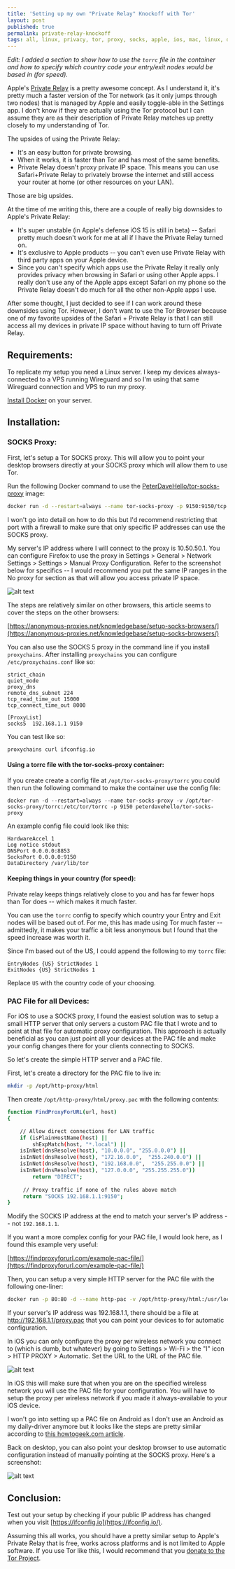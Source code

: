 ```yaml
---
title: 'Setting up my own "Private Relay" Knockoff with Tor'
layout: post
published: true
permalink: private-relay-knockoff
tags: all, linux, privacy, tor, proxy, socks, apple, ios, mac, linux, docker
---
```


_Edit: I added a section to show how to use the `torrc` file in the container and how to specify which country code your entry/exit nodes would be based in (for speed)._

Apple's [Private Relay](https://www.apple.com/newsroom/2021/06/apple-advances-its-privacy-leadership-with-ios-15-ipados-15-macos-monterey-and-watchos-8/) is a pretty awesome concept. As I understand it, it's pretty much a faster version of the Tor network (as it only jumps through two nodes) that is managed by Apple and easily toggle-able in the Settings app. I don't know if they are actually using the Tor protocol but I can assume they are as their description of Private Relay matches up pretty closely to my understanding of Tor.

The upsides of using the Private Relay:
- It's an easy button for private browsing.
- When it works, it is faster than Tor and has most of the same benefits.
- Private Relay doesn't proxy private IP space. This means you can use Safari+Private Relay to privately browse the internet and still access your router at home (or other resources on your LAN).

Those are big upsides.

At the time of me writing this, there are a couple of really big downsides to Apple's Private Relay:
- It's super unstable (in Apple's defense iOS 15 is still in beta) -- Safari pretty much doesn't work for me at all if I have the Private Relay turned on.
- It's exclusive to Apple products -- you can't even use Private Relay with third party apps on your Apple device.
- Since you can't specify which apps use the Private Relay it really only provides privacy when browsing in Safari or using other Apple apps. I really don't use any of the Apple apps except Safari on my phone so the Private Relay doesn't do much for all the other non-Apple apps I use.

After some thought, I just decided to see if I can work around these downsides using Tor. However, I don't want to use the Tor Browser because one of my favorite upsides of the Safari + Private Relay is that I can still access all my devices in private IP space without having to turn off Private Relay. 


## Requirements:

To replicate my setup you need a Linux server. I keep my devices always-connected to a VPS running Wireguard and so I'm using that same Wireguard connection and VPS to run my proxy.

[Install Docker](https://docs.docker.com/get-docker/) on your server.


## Installation:

### SOCKS Proxy:

First, let's setup a Tor SOCKS proxy. This will allow you to point your desktop browsers directly at your SOCKS proxy which will allow them to use Tor.

Run the following Docker command to use the [PeterDaveHello/tor-socks-proxy](https://github.com/PeterDaveHello/tor-socks-proxy) image:

```bash
docker run -d --restart=always --name tor-socks-proxy -p 9150:9150/tcp peterdavehello/tor-socks-proxy:latest
```

I won't go into detail on how to do this but I'd recommend restricting that port with a firewall to make sure that only specific IP addresses can use the SOCKS proxy.

My server's IP address where I will connect to the proxy is 10.50.50.1. You can configure Firefox to use the proxy in Settings > General > Network Settings > Settings > Manual Proxy Configuration. Refer to the screenshot below for specifics -- I would recommend you put the same IP ranges in the No proxy for section as that will allow you access private IP space.

![alt text](../images/socks-proxy-firefox.jpeg "Firefox SOCKS configuration")

The steps are relatively similar on other browsers, this article seems to cover the steps on the other browsers:

[https://anonymous-proxies.net/knowledgebase/setup-socks-browsers/](https://anonymous-proxies.net/knowledgebase/setup-socks-browsers/)

You can also use the SOCKS 5 proxy in the command line if you install `proxychains`. After installing `proxychains` you can configure `/etc/proxychains.conf` like so:

```
strict_chain
quiet_mode
proxy_dns
remote_dns_subnet 224
tcp_read_time_out 15000
tcp_connect_time_out 8000

[ProxyList]
socks5 	192.168.1.1 9150
```

You can test like so:

```
proxychains curl ifconfig.io
```

#### Using a torrc file with the tor-socks-proxy container:

If you create create a config file at `/opt/tor-socks-proxy/torrc` you could then run the following command to make the container use the config file:

```
docker run -d --restart=always --name tor-socks-proxy -v /opt/tor-socks-proxy/torrc:/etc/tor/torrc -p 9150 peterdavehello/tor-socks-proxy
```

An example config file could look like this:

```
HardwareAccel 1
Log notice stdout
DNSPort 0.0.0.0:8853
SocksPort 0.0.0.0:9150
DataDirectory /var/lib/tor
```

#### Keeping things in your country (for speed):

Private relay keeps things relatively close to you and has far fewer hops than Tor does -- which makes it much faster. 

You can use the `torrc` config to specify which country your Entry and Exit nodes will be based out of. For me, this has made using Tor much faster -- admittedly, it makes your traffic a bit less anonymous but I found that the speed increase was worth it.

Since I'm based out of the US, I could append the following to my `torrc` file:

```
EntryNodes {US} StrictNodes 1
ExitNodes {US} StrictNodes 1
```

Replace `US` with the country code of your choosing.

### PAC File for all Devices:

For iOS to use a SOCKS proxy, I found the easiest solution was to setup a small HTTP server that only servers a custom PAC file that I wrote and to point at that file for automatic proxy configuration. This approach is actually beneficial as you can just point all your devices at the PAC file and make your config changes there for your clients connecting to SOCKS.

So let's create the simple HTTP server and a PAC file.

First, let's create a directory for the PAC file to live in:

```bash
mkdir -p /opt/http-proxy/html
```

Then create `/opt/http-proxy/html/proxy.pac` with the following contents:

```bash
function FindProxyForURL(url, host)
{

    // Allow direct connections for LAN traffic 
    if (isPlainHostName(host) ||
        shExpMatch(host, "*.local") ||
	isInNet(dnsResolve(host), "10.0.0.0", "255.0.0.0") ||
	isInNet(dnsResolve(host), "172.16.0.0",  "255.240.0.0") ||
	isInNet(dnsResolve(host), "192.168.0.0",  "255.255.0.0") ||
	isInNet(dnsResolve(host), "127.0.0.0", "255.255.255.0"))
        return "DIRECT";
    
     // Proxy traffic if none of the rules above match
     return "SOCKS 192.168.1.1:9150";
}
```

Modify the SOCKS IP address at the end to match your server's IP address -- not `192.168.1.1`.

If you want a more complex config for your PAC file, I would look here, as I found this example very useful:

[https://findproxyforurl.com/example-pac-file/](https://findproxyforurl.com/example-pac-file/)

Then, you can setup a very simple HTTP server for the PAC file with the following one-liner:

```bash
docker run -p 80:80 -d --name http-pac -v /opt/http-proxy/html:/usr/local/apache2/htdocs httpd
```

If your server's IP address was 192.168.1.1, there should be a file at http://192.168.1.1/proxy.pac that you can point your devices to for automatic configuration.

In iOS you can only configure the proxy per wireless network you connect to (which is dumb, but whatever) by going to Settings > Wi-Fi > the "I" icon > HTTP PROXY > Automatic. Set the URL to the URL of the PAC file.

![alt text](../images/ios-pac-settings.jpeg "iOS PAC configuration")

In iOS this will make sure that when you are on the specified wireless network you will use the PAC file for your configuration. You will have to setup the proxy per wireless network if you made it always-available to your iOS device.

I won't go into setting up a PAC file on Android as I don't use an Android as my daily-driver anymore but it looks like the steps are pretty similar according to [this howtogeek.com article](https://www.howtogeek.com/295048/how-to-configure-a-proxy-server-on-android/).

Back on desktop, you can also point your desktop browser to use automatic configuration instead of manually pointing at the SOCKS proxy. Here's a screenshot:

![alt text](../images/firefox-pac-settings.jpeg "Firefox PAC configuration")


## Conclusion:

Test out your setup by checking if your public IP address has changed when you visit [https://ifconfig.io](https://ifconfig.io/).

Assuming this all works, you should have a pretty similar setup to Apple's Private Relay that is free, works across platforms and is not limited to Apple software. If you use Tor like this, I would recommend that you [donate to the Tor Project](https://donate.torproject.org/).
